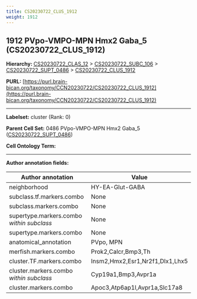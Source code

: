 ```yaml
---
title: CS20230722_CLUS_1912
weight: 1912
---
```

## 1912 PVpo-VMPO-MPN Hmx2 Gaba_5 (CS20230722_CLUS_1912)
<b>Hierarchy: </b>
[CS20230722_CLAS_12](../CS20230722_CLAS_12) >
[CS20230722_SUBC_106](../CS20230722_SUBC_106) >
[CS20230722_SUPT_0486](../CS20230722_SUPT_0486) >
[CS20230722_CLUS_1912](../CS20230722_CLUS_1912)

**PURL:** [https://purl.brain-bican.org/taxonomy/CCN20230722/CS20230722_CLUS_1912](https://purl.brain-bican.org/taxonomy/CCN20230722/CS20230722_CLUS_1912)

---


**Labelset:** cluster (Rank: 0)

**Parent Cell Set:** 0486 PVpo-VMPO-MPN Hmx2 Gaba_5 ([CS20230722_SUPT_0486](../CS20230722_SUPT_0486))



**Cell Ontology Term:** 

[MARKER GENES.]: #


---

[TRANSFERRED ANNOTATIONS.]: #


[AUTHOR ANNOTATION FIELDS.]: #


**Author annotation fields:**

| Author annotation | Value |
|-------------------|-------|
|neighborhood|HY-EA-Glut-GABA|
|subclass.tf.markers.combo|None|
|subclass.markers.combo|None|
|supertype.markers.combo _within subclass_|None|
|supertype.markers.combo|None|
|anatomical_annotation|PVpo, MPN|
|merfish.markers.combo|Prok2,Calcr,Bmp3,Th|
|cluster.TF.markers.combo|Insm2,Hmx2,Esr1,Nr2f1,Dlx1,Lhx5|
|cluster.markers.combo _within subclass_|Cyp19a1,Bmp3,Avpr1a|
|cluster.markers.combo|Apoc3,Atp6ap1l,Avpr1a,Slc17a8|

